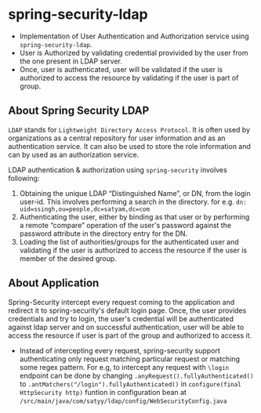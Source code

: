 # spring-security-ldap
- Implementation of User Authentication and Authorization service using `spring-security-ldap`.
- User is Authorized by validating credential provivided by the user from the one present in LDAP server.
- Once, user is authenticated, user will be validated if the user is authorized to access the resource by validating if the user is part of   group.

## About Spring Security LDAP
`LDAP` stands for `Lightweight Directory Access Protocol`. It is often used by organizations as a central repository for user information and as an authentication service. It can also be used to store the role information and can by used as an authorization service.

LDAP authentication & authorization using `spring-security` involves following:
  1. Obtaining the unique LDAP “Distinguished Name”, or DN, from the login user-id. This involves performing a search in the directory.
     for e.g. `dn: uid=ssingh,ou=people,dc=satyam,dc=com`
  2. Authenticating the user, either by binding as that user or by performing a remote “compare” operation of the user's password against        the password attribute in the directory entry for the DN.
  3. Loading the list of authorities/groups for the authenticated user and validating if the user is authorized to access the resource if        the user is member of the desired group.
 
## About Application
Spring-Security intercept every request coming to the application and redirect it to spring-security's default login page. Once, the user   provides credentials and try to login, the user's credential will be authenticated against ldap server and on successful authentication, user will be able to access the resource if user is part of the group and authorized to access it.

- Instead of intercepting every request, spring-security support authenticating only request matching particular request or matching some     regex pattern.
  For e.g, to intercept any request with `\login` endpoint can be done by changing 
          `.anyRequest().fullyAuthenticated()` to `.antMatchers("/login").fullyAuthenticated()`
   in `configure(final HttpSecurity http)` funtion in configuration bean at `/src/main/java/com/satyy/ldap/config/WebSecurityConfig.java`
   

